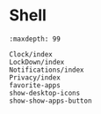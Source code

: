# Shell

```{toctree}
:maxdepth: 99

Clock/index
LockDown/index
Notifications/index
Privacy/index
favorite-apps
show-desktop-icons
show-show-apps-button
```
